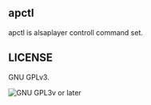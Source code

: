 ## apctl

apctl is alsaplayer controll command set.

## LICENSE

GNU GPLv3.

![GNU GPL3v or later](https://www.gnu.org/graphics/gplv3-88x31.png)
